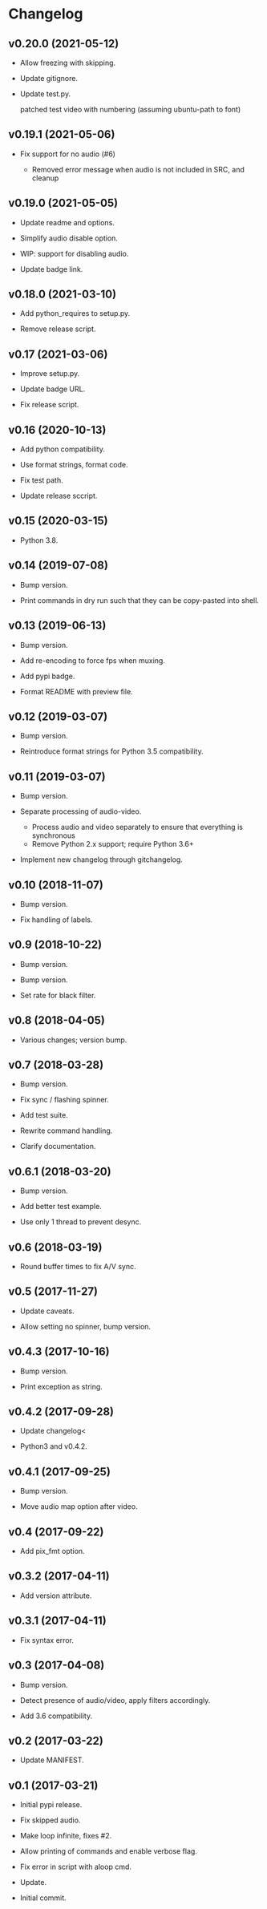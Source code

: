 # Changelog


## v0.20.0 (2021-05-12)

* Allow freezing with skipping.

* Update gitignore.

* Update test.py.

  patched test video with numbering (assuming ubuntu-path to font)


## v0.19.1 (2021-05-06)

* Fix support for no audio (#6)

  * Removed error message when audio is not included in SRC, and cleanup


## v0.19.0 (2021-05-05)

* Update readme and options.

* Simplify audio disable option.

* WIP: support for disabling audio.

* Update badge link.


## v0.18.0 (2021-03-10)

* Add python_requires to setup.py.

* Remove release script.


## v0.17 (2021-03-06)

* Improve setup.py.

* Update badge URL.

* Fix release  script.


## v0.16 (2020-10-13)

* Add python compatibility.

* Use format strings, format code.

* Fix test path.

* Update release sccript.


## v0.15 (2020-03-15)

* Python 3.8.


## v0.14 (2019-07-08)

* Bump version.

* Print commands in dry run such that they can be copy-pasted into shell.


## v0.13 (2019-06-13)

* Bump version.

* Add re-encoding to force fps when muxing.

* Add pypi badge.

* Format README with preview file.


## v0.12 (2019-03-07)

* Bump version.

* Reintroduce format strings for Python 3.5 compatibility.


## v0.11 (2019-03-07)

* Bump version.

* Separate processing of audio-video.

  - Process audio and video separately to ensure that everything is synchronous
  - Remove Python 2.x support; require Python 3.6+

* Implement new changelog through gitchangelog.


## v0.10 (2018-11-07)

* Bump version.

* Fix handling of labels.


## v0.9 (2018-10-22)

* Bump version.

* Bump version.

* Set rate for black filter.


## v0.8 (2018-04-05)

* Various changes; version bump.


## v0.7 (2018-03-28)

* Bump version.

* Fix sync / flashing spinner.

* Add test suite.

* Rewrite command handling.

* Clarify documentation.


## v0.6.1 (2018-03-20)

* Bump version.

* Add better test example.

* Use only 1 thread to prevent desync.


## v0.6 (2018-03-19)

* Round buffer times to fix A/V sync.


## v0.5 (2017-11-27)

* Update caveats.

* Allow setting no spinner, bump version.


## v0.4.3 (2017-10-16)

* Bump version.

* Print exception as string.


## v0.4.2 (2017-09-28)

* Update changelog<

* Python3 and v0.4.2.


## v0.4.1 (2017-09-25)

* Bump version.

* Move audio map option after video.


## v0.4 (2017-09-22)

* Add pix_fmt option.


## v0.3.2 (2017-04-11)

* Add version attribute.


## v0.3.1 (2017-04-11)

* Fix syntax error.


## v0.3 (2017-04-08)

* Bump version.

* Detect presence of audio/video, apply filters accordingly.

* Add 3.6 compatibility.


## v0.2 (2017-03-22)

* Update MANIFEST.


## v0.1 (2017-03-21)

* Initial pypi release.

* Fix skipped audio.

* Make loop infinite, fixes #2.

* Allow printing of commands and enable verbose flag.

* Fix error in script with aloop cmd.

* Update.

* Initial commit.


